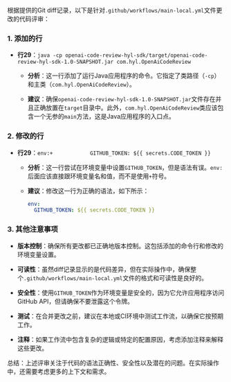 根据提供的Git diff记录，以下是针对`.github/workflows/main-local.yml`文件更改的代码评审：

### 1. 添加的行

- **行29**：`java -cp openai-code-review-hyl-sdk/target/openai-code-review-hyl-sdk-1.0-SNAPSHOT.jar com.hyl.OpenAiCodeReview`

  - **分析**：这一行添加了运行Java应用程序的命令。它指定了类路径（`-cp`）和主类（`com.hyl.OpenAiCodeReview`）。

  - **建议**：确保`openai-code-review-hyl-sdk-1.0-SNAPSHOT.jar`文件存在并且正确放置在`target`目录中。此外，`com.hyl.OpenAiCodeReview`类应该包含一个无参的`main`方法，这是Java应用程序的入口点。

### 2. 修改的行

- **行29**：`env:+            GITHUB_TOKEN: ${{ secrets.CODE_TOKEN }}`

  - **分析**：这一行尝试在环境变量中设置`GITHUB_TOKEN`，但是语法有误。`env:`后面应该直接跟环境变量名和值，而不是使用`+`符号。

  - **建议**：修改这一行为正确的语法，如下所示：
    ```yaml
    env:
      GITHUB_TOKEN: ${{ secrets.CODE_TOKEN }}
    ```

### 3. 其他注意事项

- **版本控制**：确保所有更改都已正确地版本控制。这包括添加的命令行和修改的环境变量设置。

- **可读性**：虽然diff记录显示的是代码差异，但在实际操作中，确保整个`.github/workflows/main-local.yml`文件的格式和可读性是良好的。

- **安全性**：使用`GITHUB_TOKEN`作为环境变量是安全的，因为它允许应用程序访问GitHub API，但请确保不要泄露这个令牌。

- **测试**：在合并更改之前，建议在本地或CI环境中测试工作流，以确保它按预期工作。

- **注释**：如果工作流中包含复杂的逻辑或特定的配置原因，考虑添加注释来解释这些更改。

总结：上述评审关注于代码的语法正确性、安全性以及潜在的问题。在实际操作中，还需要考虑更多的上下文和需求。